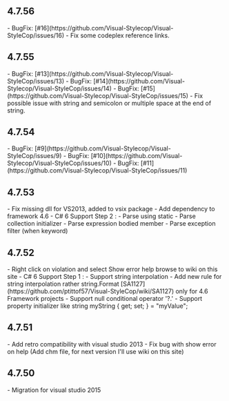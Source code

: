 <H2>4.7.56</H2>
    - BugFix: [#16](https://github.com/Visual-Stylecop/Visual-StyleCop/issues/16)
    - Fix some codeplex reference links.

<H2>4.7.55</H2>
    - BugFix: [#13](https://github.com/Visual-Stylecop/Visual-StyleCop/issues/13)
    - BugFix: [#14](https://github.com/Visual-Stylecop/Visual-StyleCop/issues/14)
    - BugFix: [#15](https://github.com/Visual-Stylecop/Visual-StyleCop/issues/15)
    - Fix possible issue with string and semicolon or multiple space at the end of string. 

<H2>4.7.54</H2>
    - BugFix: [#9](https://github.com/Visual-Stylecop/Visual-StyleCop/issues/9)
    - BugFix: [#10](https://github.com/Visual-Stylecop/Visual-StyleCop/issues/10)
    - BugFix: [#11](https://github.com/Visual-Stylecop/Visual-StyleCop/issues/11)

<H2>4.7.53</H2>
    - Fix missing dll for VS2013, added to vsix package
    - Add dependency to framework 4.6
    - C# 6 Support Step 2 :
        - Parse using static
        - Parse collection initializer
        - Parse expression bodied member
        - Parse exception filter (when keyword)

<H2>4.7.52</H2>
    - Right click on violation and select Show error help browse to wiki on this site
    - C# 6 Support Step 1 :
        - Support string interpolation
        - Add new rule for string interpolation rather string.Format [SA1127](https://github.com/ptittof57/Visual-StyleCop/wiki/SA1127) only for 4.6 Framework projects
        - Support null conditional operator '?.'
        - Support property initializer like string myString { get; set; } = "myValue";

<H2>4.7.51</H2>
    - Add retro compatibility with visual studio 2013
    - Fix bug with show error on help (Add chm file, for next version I'll use wiki on this site)

<H2>4.7.50</H2>
    - Migration for visual studio 2015 
